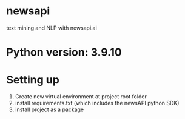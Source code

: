 # newsapi
text mining and NLP with newsapi.ai
# Python version: 3.9.10
# Setting up
1. Create new virtual environment at project root folder
2. install requirements.txt (which includes the newsAPI python SDK)
3. install project as a package